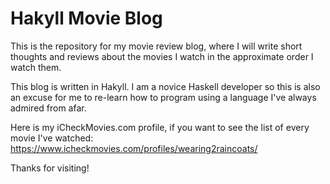# Hakyll Movie Blog

This is the repository for my movie review blog, where I will write short thoughts and reviews about the movies I watch in the approximate order I watch them.

This blog is written in Hakyll. I am a novice Haskell developer so this is also an excuse for me to re-learn how to program using a language I've always admired from afar.

Here is my iCheckMovies.com profile, if you want to see the list of every movie I've watched: <https://www.icheckmovies.com/profiles/wearing2raincoats/>

Thanks for visiting!

